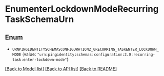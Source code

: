 # EnumenterLockdownModeRecurringTaskSchemaUrn

## Enum


* `URNPINGIDENTITYSCHEMASCONFIGURATION2_0RECURRING_TASKENTER_LOCKDOWN_MODE` (value: `"urn:pingidentity:schemas:configuration:2.0:recurring-task:enter-lockdown-mode"`)


[[Back to Model list]](../README.md#documentation-for-models) [[Back to API list]](../README.md#documentation-for-api-endpoints) [[Back to README]](../README.md)



